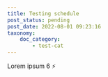 ```yaml
---
title: Testing schedule
post_status: pending
post_date: 2022-08-01 09:23:16
taxonomy:
    doc_category:
        - test-cat
---
```


Lorem ipsum 6 ⚡
